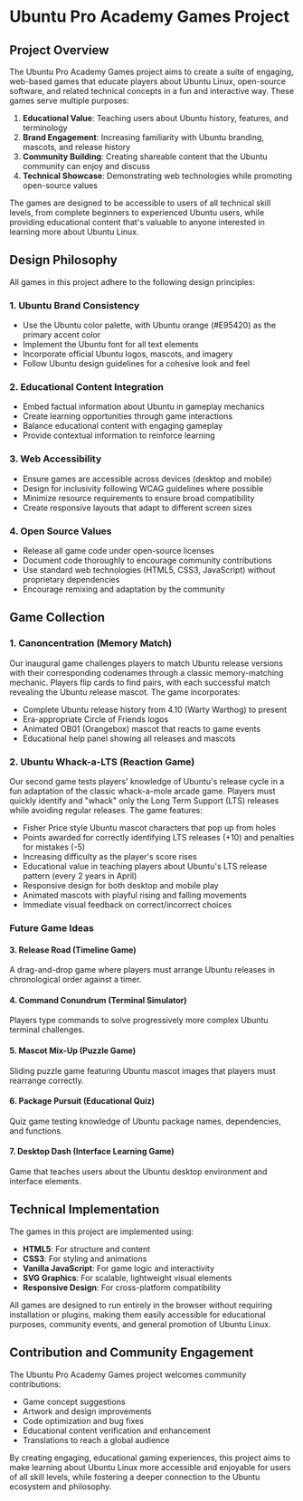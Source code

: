 # Ubuntu Pro Academy Games Project

## Project Overview

The Ubuntu Pro Academy Games project aims to create a suite of engaging, web-based games that educate players about Ubuntu Linux, open-source software, and related technical concepts in a fun and interactive way. These games serve multiple purposes:

1. **Educational Value**: Teaching users about Ubuntu history, features, and terminology
2. **Brand Engagement**: Increasing familiarity with Ubuntu branding, mascots, and release history
3. **Community Building**: Creating shareable content that the Ubuntu community can enjoy and discuss
4. **Technical Showcase**: Demonstrating web technologies while promoting open-source values

The games are designed to be accessible to users of all technical skill levels, from complete beginners to experienced Ubuntu users, while providing educational content that's valuable to anyone interested in learning more about Ubuntu Linux.

## Design Philosophy

All games in this project adhere to the following design principles:

### 1. Ubuntu Brand Consistency
- Use the Ubuntu color palette, with Ubuntu orange (#E95420) as the primary accent color
- Implement the Ubuntu font for all text elements
- Incorporate official Ubuntu logos, mascots, and imagery
- Follow Ubuntu design guidelines for a cohesive look and feel

### 2. Educational Content Integration
- Embed factual information about Ubuntu in gameplay mechanics
- Create learning opportunities through game interactions
- Balance educational content with engaging gameplay
- Provide contextual information to reinforce learning

### 3. Web Accessibility
- Ensure games are accessible across devices (desktop and mobile)
- Design for inclusivity following WCAG guidelines where possible
- Minimize resource requirements to ensure broad compatibility
- Create responsive layouts that adapt to different screen sizes

### 4. Open Source Values
- Release all game code under open-source licenses
- Document code thoroughly to encourage community contributions
- Use standard web technologies (HTML5, CSS3, JavaScript) without proprietary dependencies
- Encourage remixing and adaptation by the community

## Game Collection

### 1. Canoncentration (Memory Match)
Our inaugural game challenges players to match Ubuntu release versions with their corresponding codenames through a classic memory-matching mechanic. Players flip cards to find pairs, with each successful match revealing the Ubuntu release mascot. The game incorporates:

- Complete Ubuntu release history from 4.10 (Warty Warthog) to present
- Era-appropriate Circle of Friends logos
- Animated OB01 (Orangebox) mascot that reacts to game events
- Educational help panel showing all releases and mascots

### 2. Ubuntu Whack-a-LTS (Reaction Game)
Our second game tests players' knowledge of Ubuntu's release cycle in a fun adaptation of the classic whack-a-mole arcade game. Players must quickly identify and "whack" only the Long Term Support (LTS) releases while avoiding regular releases. The game features:

- Fisher Price style Ubuntu mascot characters that pop up from holes
- Points awarded for correctly identifying LTS releases (+10) and penalties for mistakes (-5)
- Increasing difficulty as the player's score rises
- Educational value in teaching players about Ubuntu's LTS release pattern (every 2 years in April)
- Responsive design for both desktop and mobile play
- Animated mascots with playful rising and falling movements
- Immediate visual feedback on correct/incorrect choices

### Future Game Ideas

#### 3. Release Road (Timeline Game)
A drag-and-drop game where players must arrange Ubuntu releases in chronological order against a timer.

#### 4. Command Conundrum (Terminal Simulator)
Players type commands to solve progressively more complex Ubuntu terminal challenges.

#### 5. Mascot Mix-Up (Puzzle Game)
Sliding puzzle game featuring Ubuntu mascot images that players must rearrange correctly.

#### 6. Package Pursuit (Educational Quiz)
Quiz game testing knowledge of Ubuntu package names, dependencies, and functions.

#### 7. Desktop Dash (Interface Learning Game)
Game that teaches users about the Ubuntu desktop environment and interface elements.

## Technical Implementation

The games in this project are implemented using:

- **HTML5**: For structure and content
- **CSS3**: For styling and animations
- **Vanilla JavaScript**: For game logic and interactivity
- **SVG Graphics**: For scalable, lightweight visual elements
- **Responsive Design**: For cross-platform compatibility

All games are designed to run entirely in the browser without requiring installation or plugins, making them easily accessible for educational purposes, community events, and general promotion of Ubuntu Linux.

## Contribution and Community Engagement

The Ubuntu Pro Academy Games project welcomes community contributions:

- Game concept suggestions
- Artwork and design improvements
- Code optimization and bug fixes
- Educational content verification and enhancement
- Translations to reach a global audience

By creating engaging, educational gaming experiences, this project aims to make learning about Ubuntu Linux more accessible and enjoyable for users of all skill levels, while fostering a deeper connection to the Ubuntu ecosystem and philosophy.
